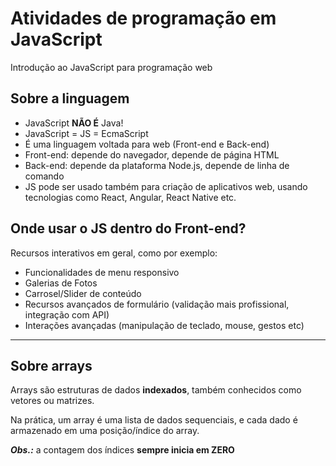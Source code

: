 # Atividades de programação em JavaScript

Introdução ao JavaScript para programação web

## Sobre a linguagem

- JavaScript **NÃO É** Java!
- JavaScript = JS = EcmaScript
- É uma linguagem voltada para web (Front-end e Back-end)
- Front-end: depende do navegador, depende de página HTML
- Back-end: depende da plataforma Node.js, depende de linha de comando
- JS pode ser usado também para criação de aplicativos web, usando tecnologias como React, Angular, React Native etc.

## Onde usar o JS dentro do Front-end?

Recursos interativos em geral, como por exemplo:

- Funcionalidades de menu responsivo
- Galerias de Fotos
- Carrosel/Slider de conteúdo
- Recursos avançados de formulário (validação mais profissional, integração com API)
- Interações avançadas (manipulação de teclado, mouse, gestos etc)

---

## Sobre arrays

Arrays são estruturas de dados **indexados**, também conhecidos como vetores ou matrizes.

Na prática, um array é uma lista de dados sequenciais, e cada dado é armazenado em uma posição/índice do array.

***Obs.:*** a contagem dos índices **sempre inicia em ZERO**
